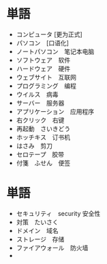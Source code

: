 # 単語

* コンピュータ  [更为正式]
* パソコン　[口语化]
* ノートパソコン　笔记本电脑 
* ソフトウェア　软件
* ハードウェア　硬件
* ウェブサイト　互联网
* プログラミング　编程
* ウイルス　病毒
* サーバー　服务器
* アプリケーション　应用程序
* 右クリック　右键
* 再起動　さいきどう
* ホッチキス　订书机
* はさみ　剪刀
* セロテープ　胶带
* 付箋　ふせん　便签

# 単語

* セキュリティ　security 安全性
* 対策　たいさく
* ドメイン　域名
* ストレージ　存储　
* ファイアウォール　防火墙
* 